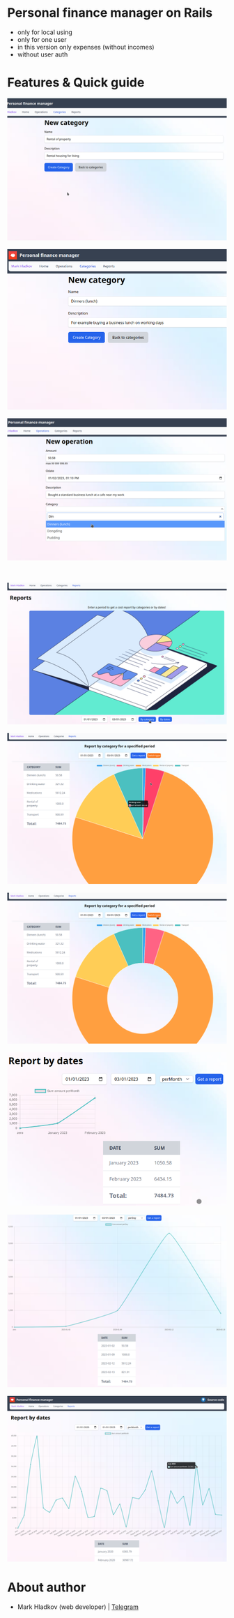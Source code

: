 # Personal finance manager on Rails
- only for local using
- only for one user
- in this version only expenses (without incomes)
- without user auth <br>

# Features & Quick guide

![image](https://github.com/MarkOdinSon/Personal-finance-manager/blob/main/app/assets/images/page_screenshots/category1.png)
<br><br>
![image](https://github.com/MarkOdinSon/Personal-finance-manager/blob/main/app/assets/images/page_screenshots/category2.png)
<br><br>
![image](https://github.com/MarkOdinSon/Personal-finance-manager/blob/main/app/assets/images/page_screenshots/operation.png)

<br><br>
![image](https://github.com/MarkOdinSon/Personal-finance-manager/blob/main/app/assets/images/page_screenshots/report_index.png)
<br><br>
![image](https://github.com/MarkOdinSon/Personal-finance-manager/blob/main/app/assets/images/page_screenshots/report_by_category_pie.png)
<br><br>
![image](https://github.com/MarkOdinSon/Personal-finance-manager/blob/main/app/assets/images/page_screenshots/report_by_category_doughnut.png)
<br><br>
![image](https://github.com/MarkOdinSon/Personal-finance-manager/blob/main/app/assets/images/page_screenshots/report_by_dates_per_months_small.png)
<br><br>
![image](https://github.com/MarkOdinSon/Personal-finance-manager/blob/main/app/assets/images/page_screenshots/report_by_dates_per_days.png)
<br><br>
![image](https://github.com/MarkOdinSon/Personal-finance-manager/blob/main/app/assets/images/page_screenshots/report_by_dates_per_months_big.png)

# About author
- Mark Hladkov (web developer) | [Telegram](https://t.me/MarkOdinSon)
